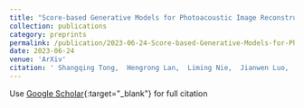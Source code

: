 ```yaml
---
title: "Score-based Generative Models for Photoacoustic Image Reconstruction with Rotation Consistency Constraints"
collection: publications
category: preprints
permalink: /publication/2023-06-24-Score-based-Generative-Models-for-Photoacoustic-Image-Reconstruction-with-Rotation-Consistency-Constraints
date: 2023-06-24
venue: 'ArXiv'
citation: ' Shangqing Tong,  Hengrong Lan,  Liming Nie,  Jianwen Luo,  Fei Gao, &quot;Score-based Generative Models for Photoacoustic Image Reconstruction with Rotation Consistency Constraints.&quot; ArXiv, 2023.'
---
```

Use [Google Scholar](https://scholar.google.com/scholar?q=Score+based+Generative+Models+for+Photoacoustic+Image+Reconstruction+with+Rotation+Consistency+Constraints){:target="_blank"} for full citation